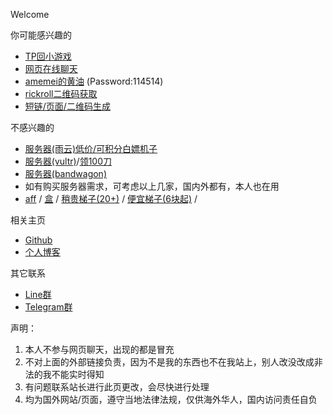 Welcome

你可能感兴趣的
*   [TP回小游戏](https://xingye.me/game/new/index.php)
*   [网页在线聊天](https://arcxingye.github.io/utu.html?url=https://crosst.chat/?xingye)
*   [amemei的黄油](https://amemei.github.io/utu.html?url=https://5e.fit/amemei) (Password:114514)
*   [rickroll二维码获取](https://arcxingye.github.io/rr/qrcode)
*   [短链/页面/二维码生成](https://5e.fit/)

不感兴趣的
*   [服务器(雨云)低价/可积分白嫖机子](https://www.rainyun.com/?ref=MTM3MTQ=)
*   [服务器(vultr)](https://www.vultr.com/?ref=9281803)/[领100刀](https://www.vultr.com/?ref=9281825-8H)
*   [服务器(bandwagon)](https://bandwagonhost.com/aff.php?aff=69393)
*   如有购买服务器需求，可考虑以上几家，国内外都有，本人也在用
*   [aff](https://affili.st/343212) / [盒](https://t.me/SGKmainNEWbot?start=IVT35BD814D) / [稍贵梯子(20+)](https://sttlink.cc/auth/register?code=KbzI) / [便宜梯子(6块起)](https://console.simplesocks.pro/#/register?code=u4Sn9j5Y) / 

相关主页
*   [Github](https://github.com/arcxingye)
*   [个人博客](https://xingye.me/)

其它联系
*   [Line群](https://line.me/R/ti/g/4aiPvAqIm3)
*   [Telegram群](https://t.me/+tCqug8nQlXthZTZl)

声明：
1. 本人不参与网页聊天，出现的都是冒充
2. 不对上面的外部链接负责，因为不是我的东西也不在我站上，别人改没改成非法的我不能实时得知
3. 有问题联系站长进行此页更改，会尽快进行处理
4. 均为国外网站/页面，遵守当地法律法规，仅供海外华人，国内访问责任自负

<script async src="https://www.googletagmanager.com/gtag/js?id=UA-190316399-3"></script>
<script>
  window.dataLayer = window.dataLayer || [];
  function gtag(){dataLayer.push(arguments);}
  gtag('js', new Date());
  gtag('config', 'UA-190316399-3');
</script>
